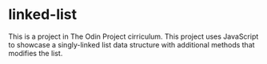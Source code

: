# linked-list

This is a project in The Odin Project cirriculum. This project uses JavaScript to showcase a singly-linked list data structure with additional methods that modifies the list.

